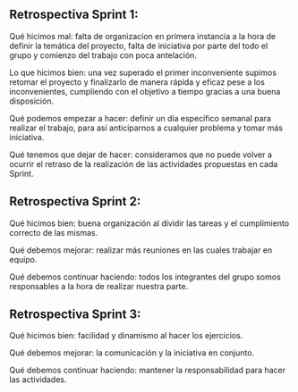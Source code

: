 ## Retrospectiva Sprint 1: ##

Qué hicimos mal: falta de organizacion en primera instancia a la hora de definir la temática del proyecto, falta de iniciativa por parte del todo el grupo y comienzo del trabajo con poca antelación.

Lo que hicimos bien: una vez superado el primer inconveniente supimos retomar el proyecto y finalizarlo de manera rápida y eficaz pese a los inconvenientes, cumpliendo con el objetivo a tiempo  gracias a una buena disposición.

Qué podemos empezar a hacer: definir un día específico semanal para realizar el trabajo, para así anticiparnos a cualquier problema y tomar más iniciativa.

Qué tenemos que dejar de hacer: consideramos que no puede volver a ocurrir el retraso de la realización de las actividades propuestas en cada Sprint.

## Retrospectiva Sprint 2: ##
 
Qué hicimos bien: buena organización al dividir las tareas y el cumplimiento correcto de las mismas.

Qué debemos mejorar: realizar más reuniones en las cuales trabajar en equipo.
 
Qué debemos continuar haciendo: todos los integrantes del grupo somos responsables a la hora de realizar nuestra parte.

## Retrospectiva Sprint 3: ##

Qué hicimos bien: facilidad y dinamismo al hacer los ejercicios.

Qué debemos mejorar: la comunicación y la iniciativa en conjunto.

Qué debemos continuar haciendo: mantener la responsabilidad para hacer las actividades.
